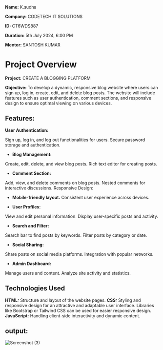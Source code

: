 **Name:** K.sudha

**Company:** CODETECH IT SOLUTIONS

**ID:** CT6WDS887

**Duration:** 5th July 2024, 6:00 PM

**Mentor:** SANTOSH KUMAR

# Project Overview
**Project:** CREATE A BLOGGING PLATFORM

**Objective:** To develop a dynamic, responsive blog website where users can sign up, log in, create, edit, and delete blog posts. The website will include features such as user authentication, comment sections, and responsive design to ensure optimal viewing on various devices.

## Features:

**User Authentication:**

Sign up, log in, and log out functionalities for users.
Secure password storage and authentication.

- **Blog Management:**

Create, edit, delete, and view blog posts.
Rich text editor for creating posts.

- **Comment Section:**

Add, view, and delete comments on blog posts.
Nested comments for interactive discussions.
Responsive Design:

- **Mobile-friendly layout.**
Consistent user experience across devices.

- **User Profiles:**

View and edit personal information.
Display user-specific posts and activity.

- **Search and Filter:**

Search bar to find posts by keywords.
Filter posts by category or date.

- **Social Sharing:**

Share posts on social media platforms.
Integration with popular networks.

- **Admin Dashboard:**

Manage users and content.
Analyze site activity and statistics.

## Technologies Used
**HTML:** Structure and layout of the website pages.
**CSS:** Styling and responsive design for an attractive and adaptable user interface.
Libraries like Bootstrap or Tailwind CSS can be used for easier responsive design.
**JavaScript:** Handling client-side interactivity and dynamic content.

## output:
![Screenshot (3)](https://github.com/user-attachments/assets/de8e52ad-817a-411f-8535-be893b1c0560)

